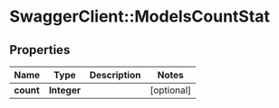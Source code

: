 # SwaggerClient::ModelsCountStat

## Properties
Name | Type | Description | Notes
------------ | ------------- | ------------- | -------------
**count** | **Integer** |  | [optional] 


